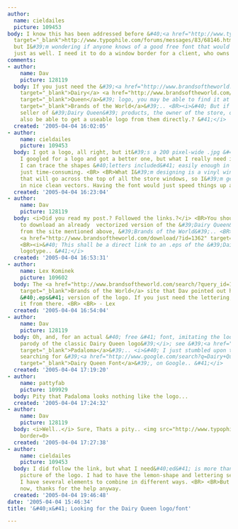 ```yaml
---
author:
  name: cieldailes
  picture: 109453
body: I know this has been addressed before &#40;<a href="http://www.typophile.com/forums/messages/83/68146.html"
  target="_blank">http://www.typophile.com/forums/messages/83/68146.html</a>&#41;
  but I&#39;m wondering if anyone knows of a good free font that would do the job
  just as well. I need it to do a window border for a client, who owns a DQ shop.
comments:
- author:
    name: Dav
    picture: 128119
  body: If you just need the &#39;<a href="http://www.brandsoftheworld.com/search/?query_id=1800583&amp;page=2&amp;brand_id=1362"
    target="_blank">Dairy</a> <a href="http://www.brandsoftheworld.com/search/?query_id=1800583&amp;page=2&amp;brand_id=1361"
    target="_blank">Queen</a>&#39; logo, you may be able to find it at &#39;<a href="http://www.brandsoftheworld.com"
    target="_blank">Brands of the World</a>&#39;.. <BR><i>&#40; But if its an authorized
    seller of &#39;Dairy Queen&#39; products, the owner of the store, or you, should
    also be able to get a useable logo from them directly.? &#41;</i>
  created: '2005-04-04 16:02:05'
- author:
    name: cieldailes
    picture: 109453
  body: I got a logo, all right, but it&#39;s a 200 pixel-wide .jpg &#40;bleh&#41;.
    I googled for a logo and got a better one, but what I really need is the font.
    I can trace the shapes &#40;letters included&#41; easily enough in Freehand, it&#39;s
    just time-consuming. <BR> <BR>What I&#39;m designing is a vinyl window border
    that will go across the top of all the store windows, so I&#39;m getting everying
    in nice clean vectors. Having the font would just speed things up a little.
  created: '2005-04-04 16:23:04'
- author:
    name: Dav
    picture: 128119
  body: <i>Did you read my post.? Followed the links.?</i> <BR>You should be able
    to download an already  vectorized version of the &#39;Dairy Queen&#39; logo,
    from the site mentioned above, &#39;Brands of the World&#39;.. <BR> <BR><i>&#62;
    <a href="http://www.brandsoftheworld.com/download/?id=1362" target="_blank">www.brandsoftheworld.com/download/?id=1362</a></i>
    <BR><i>&#40; This shall be a direct link to an .eps of the &#39;Dairy Queen&#39;
    logotype.. &#41;</i>
  created: '2005-04-04 16:53:31'
- author:
    name: Lex Kominek
    picture: 109602
  body: The <a href="http://www.brandsoftheworld.com/search/?query_id=1800583&amp;page=2&amp;brand_id=1362"
    target="_blank">Brands of the World</a> site that Dav pointed out has a vector
    &#40;.eps&#41; version of the logo. If you just need the lettering, you can take
    it from there. <BR> <BR> - Lex
  created: '2005-04-04 16:54:04'
- author:
    name: Dav
    picture: 128119
  body: Oh, and, for an actual &#40; free &#41; font, imitating the look; <i>&#39;a
    parody of the classic Dairy Queen logo&#39;</i>; see &#39;<a href="http://www.1001fonts.com/font_details.html?font_id=2073"
    target="_blank">Padaloma</a>&#39;.. <i>&#40; I just stumbled upon this, while
    searching for &#39;<a href="http://www.google.com/search?q=Dairy+Queen+Font&amp;hl=en&amp;lr=&amp;start=10&amp;sa=N"
    target="_blank">Dairy Queen Font</a>&#39;, on Google.. &#41;</i>
  created: '2005-04-04 17:19:20'
- author:
    name: pattyfab
    picture: 109929
  body: Pity that Padaloma looks nothing like the logo...
  created: '2005-04-04 17:24:32'
- author:
    name: Dav
    picture: 128119
  body: <i>Well..</i> Sure, Thats a pity.. <img src="http://www.typophile.com/forums/clipart/bigsmile.gif"
    border=0>
  created: '2005-04-04 17:27:38'
- author:
    name: cieldailes
    picture: 109453
  body: I did follow the link, but what I need&#40;ed&#41; is more than just a flat
    picture of the logo. I had to have the lemon-shape and lettering seperate, as
    I have several elements to combine in different ways. <BR> <BR>But it&#39;s done
    now, thanks for the help anyway.
  created: '2005-04-04 19:46:48'
date: '2005-04-04 15:46:34'
title: '&#40;x&#41; Looking for the Dairy Queen logo/font'

---
```

